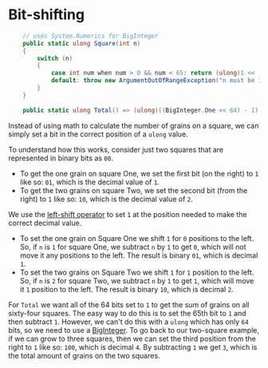 # Bit-shifting

```csharp
    // uses System.Numerics for BigInteger
    public static ulong Square(int n)
    {
        switch (n)
        {
            case int num when num > 0 && num < 65: return (ulong)1 << (num - 1);
            default: throw new ArgumentOutOfRangeException("n must be 1 through 64");
        }
    }
    
    public static ulong Total() => (ulong)((BigInteger.One << 64) - 1);
```

Instead of using math to calculate the number of grains on a square, we can simply set a bit in the correct position of a `ulong` value.

To understand how this works, consider just two squares that are represented in binary bits as `00`.
- To get the one grain on square One, we set the first bit (on the right) to `1` like so: `01`, which is the decimal value of `1`.
- To get the two grains on square Two, we set the second bit (from the right) to `1` like so: `10`, which is the decimal value of `2`.

We use the [left-shift operator][left-shift-operator] to set `1` at the position needed to make the correct decimal value.
- To set the one grain on Square One we shift `1` for `0` positions to the left.
So, if `n` is `1` for square One, we subtract `n` by `1` to get `0`, which will not move it any positions to the left.
The result is binary `01`, which is decimal `1`.
- To set the two grains on Square Two we shift `1` for `1` position to the left.
So, if `n` is `2` for square Two, we subtract `n` by `1` to get `1`, which will move it `1` position to the left.
The result is binary `10`, which is decimal `2`.

For `Total` we want all of the 64 bits set to `1` to get the sum of grains on all sixty-four squares.
The easy way to do this is to set the 65th bit to `1` and then subtract `1`.
However, we can't do this with a `ulong` which has only `64` bits, so we need to use a [BigInteger][biginteger].
To go back to our two-square example, if we can grow to three squares, then we can set the third position from the right to `1` like so: `100`,
which is decimal `4`.
By subtracting `1` we get `3`, which is the total amount of grains on the two squares.


[left-shift-operator]: https://learn.microsoft.com/en-us/dotnet/csharp/language-reference/operators/bitwise-and-shift-operators#left-shift-operator-
[biginteger]: https://learn.microsoft.com/en-us/dotnet/api/system.numerics.biginteger?view=net-7.0
